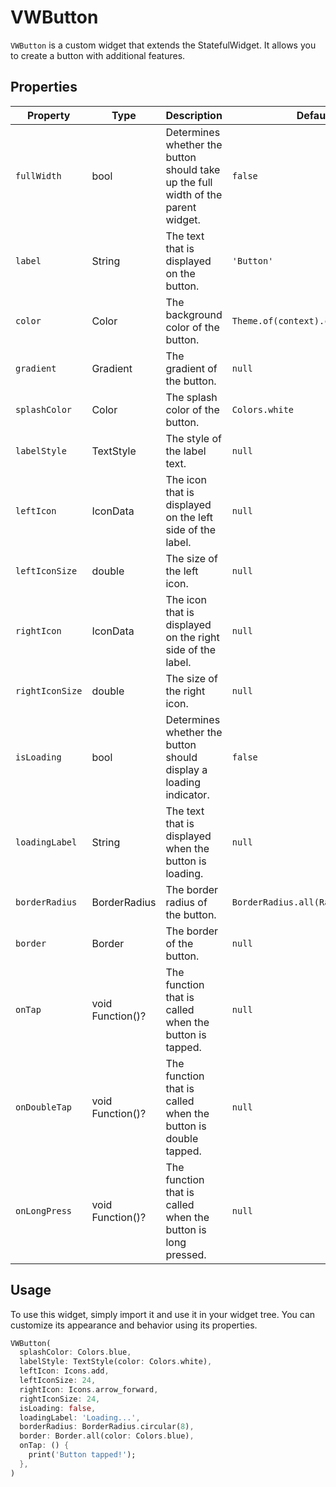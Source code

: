 # VWButton

`VWButton` is a custom widget that extends the StatefulWidget. It allows you to create a button with additional features.

## Properties

| Property        | Type             | Description                                                                       | Default Value                            |
| --------------- | ---------------- | --------------------------------------------------------------------------------- | ---------------------------------------- |
| `fullWidth`     | bool             | Determines whether the button should take up the full width of the parent widget. | `false`                                  |
| `label`         | String           | The text that is displayed on the button.                                         | `'Button'`                               |
| `color`         | Color            | The background color of the button.                                               | `Theme.of(context).colorScheme.primary`  |
| `gradient`      | Gradient         | The gradient of the button.                                                       | `null`                                   |
| `splashColor`   | Color            | The splash color of the button.                                                   | `Colors.white`                           |
| `labelStyle`    | TextStyle        | The style of the label text.                                                      | `null`                                   |
| `leftIcon`      | IconData         | The icon that is displayed on the left side of the label.                         | `null`                                   |
| `leftIconSize`  | double           | The size of the left icon.                                                        | `null`                                   |
| `rightIcon`     | IconData         | The icon that is displayed on the right side of the label.                        | `null`                                   |
| `rightIconSize` | double           | The size of the right icon.                                                       | `null`                                   |
| `isLoading`     | bool             | Determines whether the button should display a loading indicator.                 | `false`                                  |
| `loadingLabel`  | String           | The text that is displayed when the button is loading.                            | `null`                                   |
| `borderRadius`  | BorderRadius     | The border radius of the button.                                                  | `BorderRadius.all(Radius.circular(100))` |
| `border`        | Border           | The border of the button.                                                         | `null`                                   |
| `onTap`         | void Function()? | The function that is called when the button is tapped.                            | `null`                                   |
| `onDoubleTap`   | void Function()? | The function that is called when the button is double tapped.                     | `null`                                   |
| `onLongPress`   | void Function()? | The function that is called when the button is long pressed.                      | `null`                                   |

## Usage

To use this widget, simply import it and use it in your widget tree. You can customize its appearance and behavior using its properties.

```dart
VWButton(
  splashColor: Colors.blue,
  labelStyle: TextStyle(color: Colors.white),
  leftIcon: Icons.add,
  leftIconSize: 24,
  rightIcon: Icons.arrow_forward,
  rightIconSize: 24,
  isLoading: false,
  loadingLabel: 'Loading...',
  borderRadius: BorderRadius.circular(8),
  border: Border.all(color: Colors.blue),
  onTap: () {
    print('Button tapped!');
  },
)